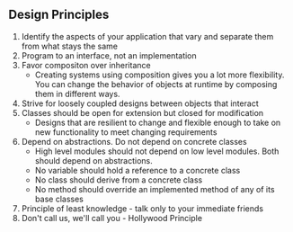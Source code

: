## Design Principles

1. Identify the aspects of your application that vary and separate them from what stays the same
2. Program to an interface, not an implementation
3. Favor compositon over inheritance
   - Creating systems using composition gives you a lot more flexibility. You can change the behavior of objects at runtime by composing them in different ways.
4. Strive for loosely coupled designs between objects that interact
5. Classes should be open for extension but closed for modification
   - Designs that are resilient to change and flexible enough to take on new functionality to meet changing requirements
6. Depend on abstractions. Do not depend on concrete classes
   - High level modules should not depend on low level modules. Both should depend on abstractions.
   - No variable should hold a reference to a concrete class
   - No class should derive from a concrete class
   - No method should override an implemented method of any of its base classes
7. Principle of least knowledge - talk only to your immediate friends
8. Don't call us, we'll call you - Hollywood Principle
